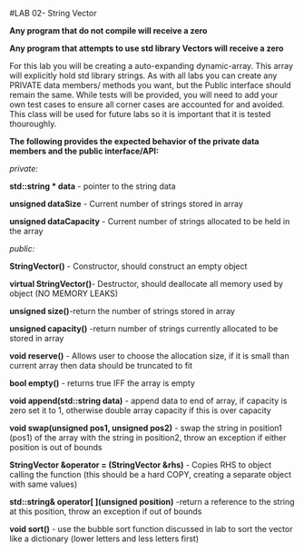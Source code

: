 #LAB 02- String Vector

**Any program that do not compile will receive a zero**

**Any program that attempts to use std library Vectors will receive a zero**

For this lab you will be creating a auto-expanding dynamic-array. This array will explicitly hold std library strings.
As with all labs you can create any PRIVATE data members/ methods you want, but the Public interface should remain the same.
While tests will be provided, you will need to add your own test cases to ensure all corner cases are accounted for and avoided.
This class will be used for future labs so it is important that it is tested thouroughly.

**The following provides the expected behavior of the private data members and the public interface/API:**

*private:*
    
**std::string * data** - pointer to the string data

**unsigned dataSize** - Current number of strings stored in array

**unsigned dataCapacity** - Current number of strings allocated to be held in the array

*public:*

**StringVector()** - Constructor, should construct an empty object

**virtual StringVector()**- Destructor, should deallocate all memory used by object (NO MEMORY LEAKS)

**unsigned size()**-return the number of strings stored in array

**unsigned capacity()** -return number of strings currently allocated to be stored in array

**void reserve()** - Allows user to choose the allocation size, if it is small than current array then data should be truncated to fit

**bool empty()** - returns true IFF the array is empty

**void append(std::string data)** - append data to end of array, if capacity is zero set it to 1, otherwise double array capacity if this is over capacity

**void swap(unsigned pos1, unsigned pos2)** - swap the string in position1 (pos1) of the array with the string in position2, throw an exception if either position is out of bounds

**StringVector &operator = (StringVector &rhs)** - Copies RHS to object calling the function (this should be a hard COPY, creating a separate object with same values)

**std::string& operator\[ \](unsigned position)** -return a reference to the string at this position, throw an exception if out of bounds

**void sort()** - use the bubble sort function discussed in lab to sort the vector like a dictionary (lower letters and less letters first)